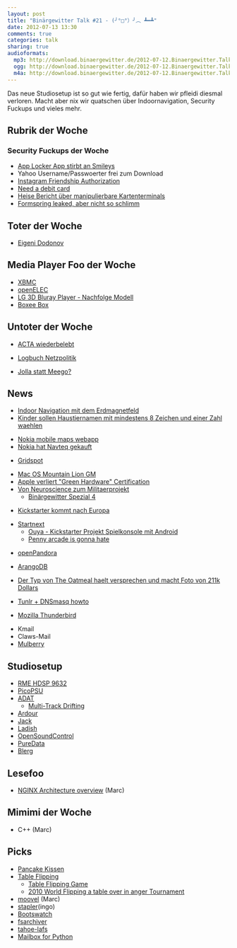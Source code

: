 ```yaml
---
layout: post
title: "Binärgewitter Talk #21 - (╯°□°）╯︵ ┻━┻"
date: 2012-07-13 13:30
comments: true
categories: talk
sharing: true
audioformats:
  mp3: http://download.binaergewitter.de/2012-07-12.Binaergewitter.Talk.21.mp3
  ogg: http://download.binaergewitter.de/2012-07-12.Binaergewitter.Talk.21.ogg
  m4a: http://download.binaergewitter.de/2012-07-12.Binaergewitter.Talk.21.m4a
---
```

Das neue Studiosetup ist so gut wie fertig, dafür haben wir pfleidi diesmal verloren. Macht aber nix wir quatschen über Indoornavigation, Security Fuckups und vieles mehr.

## Rubrik der Woche
### Security Fuckups der Woche
* [App Locker App stirbt an Smileys](http://www.androidincanada.ca/news/vulnerability-for-asus-app-app-locker-found/)
* Yahoo Username/Passwoerter frei zum Download
* [Instagram Friendship Authorization](http://packetstormsecurity.org/files/114639/instagram-auth.txt)
* [Need a debit card](https://twitter.com/NeedADebitCard)
* [Heise Bericht über manipulierbare Kartenterminals](http://www.heise.de/newsticker/meldung/EC-Karten-PIN-Klau-am-Kartenterminal-moeglich-1636550.html)
* [Formspring leaked, aber nicht so schlimm](http://blog.formspring.me/2012/07/urgent-change-your-formspring-password/)

## Toter der Woche
* [Eigeni Dodonov](http://www.pro-linux.de/news/1/18586/eugeni-dodonov-toedlich-verunglueckt.html)

## Media Player Foo der Woche
* [XBMC](http://xbmc.org/)
* [openELEC](http://openelec.tv/)
* [LG 3D Bluray Player - Nachfolge Modell](http://www.amazon.de/gp/product/B007KJ57O8/ref=as_li_ss_tl?ie=UTF8&camp=1638&creative=19454&creativeASIN=B007KJ57O8&linkCode=as2&tag=trektrip)
* [Boxee Box](http://www.amazon.de/gp/product/B0043EV3MS/ref=as_li_ss_tl?ie=UTF8&camp=1638&creative=19454&creativeASIN=B0043EV3MS&linkCode=as2&tag=trektrip)

## Untoter der Woche
* [ACTA wiederbelebt](http://www.heise.de/newsticker/meldung/Kanadisch-europaeisches-Handelsabkommen-ACTA-reloaded-1636041.html)
 - [Logbuch Netzpolitik](http://logbuch-netzpolitik.de/lnp031-handwerkliche-fehler/)
* [Jolla statt Meego?](http://www.heise.de/newsticker/meldung/MeeGo-ist-tot-es-lebe-Jolla-1634265.html)

## News
- [Indoor Navigation mit dem Erdmagnetfeld](http://tech.slashdot.org/story/12/07/09/196234/indoor-navigation-on-your-smartphone-using-the-earths-magnetic-field)
- [Kinder sollen Haustiernamen mit mindestens 8 Zeichen und einer Zahl waehlen](http://www.newsbiscuit.com/2012/06/08/children-warned-name-of-first-pet-should-contain-8-characters-and-a-digit/)
* [Nokia mobile maps webapp](http://m.maps.nokia.com/#action=search&params=%7B%7D&bmk=1)
 * [Nokia hat Navteq gekauft](http://de.wikipedia.org/wiki/Navteq)
- [Gridspot](https://gridspot.com/compute/)
* [Mac OS Mountain Lion GM]( https://www.heise.de/mac-and-i/meldung/Apple-liefert-Golden-Master-von-OS-X-Mountain-Lion-aus-1635328.html )
* [Apple verliert "Green Hardware" Certification](http://apple.slashdot.org/story/12/07/07/2140231/apple-exits-green-hardware-certification-program)
* [Von Neuroscience zum Militaerprojekt](http://chronicle.com/article/From-Bench-to-Bunker-/132743/)
  * [Binärgewitter Spezial 4](http://blog.binaergewitter.de/blog/2012/05/17/binaergewitter-spezial-number-4-distributed-computing/)
- [Kickstarter kommt nach Europa](http://www.pro-linux.de/news/1/18596/crowdfunding-kickstarter-kommt-nach-europa.html)
 * [Startnext](http://startnext.de)
    * [Ouya - Kickstarter Projekt Spielkonsole mit Android](http://www.kickstarter.com/projects/ouya/ouya-a-new-kind-of-video-game-console)
    * [Penny arcade is gonna hate](http://penny-arcade.com/report/editorial-article/the-reality-of-the-ouya-console-doesnt-match-the-hype-why-you-should-be-ske)
- [openPandora](http://openpandora.org/)
* [ArangoDB](https://github.com/triAGENS/ArangoDB/wiki)
- [Der Typ von The Oatmeal haelt versprechen und macht Foto von 211k Dollars](http://theoatmeal.com/blog/charity_money)
* [Tunlr + DNSmasq howto](http://tunlr.net/forums/topic/noob-guide-to-setting-up-tunlr-and-dnsmasq-permanently-on-mac-os-x/)
- [Mozilla Thunderbird](http://www.pro-linux.de/news/1/18582/mozilla-faehrt-thunderbird-engagement-zurueck.html)
 * Kmail
 * Claws-Mail
 * [Mulberry](http://de.wikipedia.org/wiki/Mulberry_%28Software%29)

## Studiosetup
* [RME HDSP 9632](http://www.thomann.de/de/rme_digi_9632_hdsp_pcikarte.htm)
* [PicoPSU](http://www.amazon.de/gp/product/B005OKCN0G/ref=as_li_ss_tl?ie=UTF8&camp=1638&creative=19454&creativeASIN=B005OKCN0G&linkCode=as2&tag=trektrip)
* [ADAT](https://de.wikipedia.org/wiki/Alesis_Digital_Audio_Tape)
    * [Multi-Track Drifting](https://i0.kym-cdn.com/entries/icons/original/000/000/727/DenshaDeD_ch01p16-17.png)
* [Ardour](http://ardour.org/)
* [Jack](http://jackaudio.org/)
* [Ladish](http://ladish.org/)
* [OpenSoundControl](http://opensoundcontrol.org/)
* [PureData](http://puredata.info/)
* [Blerg](https://github.com/Binaergewitter/serious-bg)

## Lesefoo
* [NGINX Architecture overview](http://www.aosabook.org/en/nginx.html)  (Marc)

## Mimimi der Woche
* C++ (Marc)

## Picks
- [Pancake Kissen](https://lh5.googleusercontent.com/-zkz8G_CUnvE/T_7tBMbrhEI/AAAAAAAAIn4/g0_c6hlBoCA/s735/Pancake.jpeg)
- [Table Flipping](http://knowyourmeme.com/memes/flipping-tables-%E2%95%AF%E2%96%A1%EF%BC%89%E2%95%AF%EF%B8%B5-%E2%94%BB%E2%94%81%E2%94%BB)
    - [Table Flipping Game](http://www.youtube.com/watch?v=REYwafK2uKE)
    - [2010 World Flipping a table over in anger Tournament](http://www.youtube.com/watch?v=Jx9A5fNQ8SQ)
- [moovel](https://www.moovel.com)  (Marc)
- [stapler](https://bbs.archlinux.org/viewtopic.php?id=77388)(ingo)
- [Bootswatch](http://bootswatch.com/)
- [fsarchiver](http://www.fsarchiver.org)
- [tahoe-lafs](https://tahoe-lafs.org/trac/tahoe-lafs)
- [Mailbox for Python](https://docs.python.org/3/library/mailbox.html)
